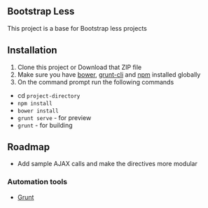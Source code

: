 ## Bootstrap Less

This project is a base for Bootstrap less projects

## Installation
1. Clone this project or Download that ZIP file
2. Make sure you have [bower](http://bower.io/), [grunt-cli](https://www.npmjs.com/package/grunt-cli) and  [npm](https://www.npmjs.org/) installed globally
3. On the command prompt run the following commands
- cd `project-directory`
- `npm install` 
- `bower install` 
- `grunt serve` - for preview
- `grunt` - for building
## Roadmap

- Add sample AJAX calls and make the directives more modular

### Automation tools

- [Grunt](http://gruntjs.com/)
